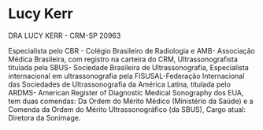 # Lucy Kerr

DRA LUCY KERR - CRM-SP 20963

Especialista pelo CBR - Colégio Brasileiro de Radiologia e AMB- Associação Médica Brasileira, com registro na carteira do CRM, Ultrassonografista titulada pela SBUS- Sociedade Brasileira de Ultrassonografia, Especialista internacional em ultrassonografia pela FISUSAL-Federação Internacional das Sociedades de Ultrassonografia da América Latina, titulada pelo ARDMS- American Register of Diagnostic Medical Sonography dos EUA, tem duas comendas: Da Ordem do Mérito Médico (Ministério da Saúde) e a Comenda da Ordem do Mérito Ultrassonográfico (da SBUS), Cargo atual: Diretora da Sonimage.